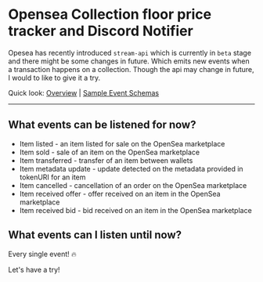 # Opensea Collection floor price tracker and Discord Notifier

Opesea has recently introduced `stream-api` which is currently in `beta` stage and there might be some changes in future. Which emits new events when a transaction happens on a collection. Though the api may change in future, I would to like to give it a try.

Quick look: [Overview](https://docs.opensea.io/reference/stream-api-overview) |  [Sample Event Schemas](https://docs.opensea.io/reference/stream-api-event-schemas)

---
## What events can be listened for now?
- Item listed - an item listed for sale on the OpenSea marketplace
- Item sold - sale of an item on the OpenSea marketplace
- Item transferred - transfer of an item between wallets
- Item metadata update - update detected on the metadata provided in tokenURI for an item
- Item cancelled - cancellation of an order on the OpenSea marketplace
- Item received offer - offer received on an item in the OpenSea marketplace
- Item received bid - bid received on an item in the OpenSea marketplace

## What events can I listen until now?
Every single event! :fire:

Let's have a try!
